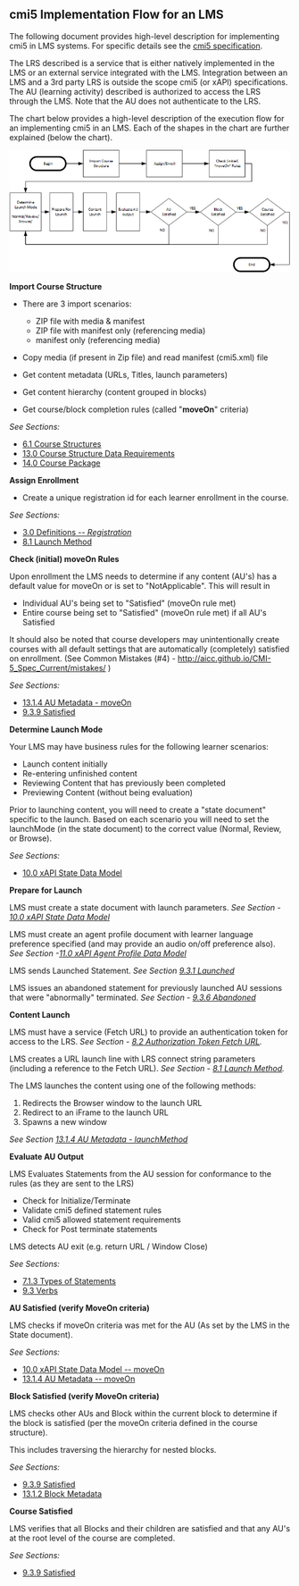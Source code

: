 ## cmi5 Implementation Flow for an LMS

The following document provides high-level description for implementing cmi5 in LMS systems. For specific details see the [cmi5 specification](https://github.com/AICC/CMI-5_Spec_Current/blob/quartz/cmi5_spec.md).  

The LRS described is a service that is either natively implemented in the LMS or an external service integrated with the LMS.  Integration between an LMS and a 3rd party LRS is outside the scope cmi5 (or xAPI) specifications.  The AU (learning activity) described is authorized to access the LRS through the LMS.  Note that the AU does not authenticate to the LRS.

The chart below provides a high-level description of the execution flow for an implementing cmi5 in an LMS. Each of the shapes in the chart are further explained (below the chart).

![](./lms-flow-chart.png?raw=true)


**Import Course Structure**

  - There are 3 import scenarios:
      - ZIP file with media & manifest
      - ZIP file with manifest only (referencing media)
      - manifest only (referencing media)

  - Copy media (if present in Zip file) and read manifest (cmi5.xml) file
  - Get content metadata (URLs, Titles, launch parameters)
  - Get content hierarchy (content grouped in blocks)
  - Get course/block completion rules (called "**moveOn**" criteria)

*See Sections:*
   - [6.1 Course Structures](https://github.com/AICC/CMI-5_Spec_Current/blob/quartz/cmi5_spec.md#course_structures)
   - [13.0 Course Structure Data Requirements](https://github.com/AICC/CMI-5_Spec_Current/blob/quartz/cmi5_spec.md#course_requirements)
   - [14.0 Course Package](https://github.com/AICC/CMI-5_Spec_Current/blob/quartz/cmi5_spec.md#course_package)

**Assign Enrollment**

   - Create a unique registration id for each learner enrollment in the course.

*See Sections:*

   - [3.0 Definitions -- *Registration*](https://github.com/AICC/CMI-5_Spec_Current/blob/quartz/cmi5_spec.md#definitions)
   - [8.1 Launch Method](https://github.com/AICC/CMI-5_Spec_Current/blob/quartz/cmi5_spec.md#launch_method)

**Check (initial) moveOn Rules**

Upon enrollment the LMS needs to determine if any content (AU's) has a default value for moveOn or is set to "NotApplicable". This will result in

   - Individual AU's being set to "Satisfied" (moveOn rule met)
   - Entire course being set to "Satisfied" (moveOn rule met) if all AU's Satisfied

It should also be noted that course developers may unintentionally create courses with all default settings that are automatically (completely) satisfied on enrollment. (See Common Mistakes (\#4) - <http://aicc.github.io/CMI-5_Spec_Current/mistakes/> )

*See Sections:*
   - [13.1.4 AU Metadata - moveOn](https://github.com/AICC/CMI-5_Spec_Current/blob/quartz/cmi5_spec.md#au_meta_data)
   - [9.3.9 Satisfied](https://github.com/AICC/CMI-5_Spec_Current/blob/quartz/cmi5_spec.md#verbs_satisfied)

**Determine Launch Mode**

Your LMS may have business rules for the following learner scenarios:
   - Launch content initially
   - Re-entering unfinished content
   - Reviewing Content that has previously been completed
   - Previewing Content (without being evaluation)

Prior to launching content, you will need to create a "state document" specific to the launch. Based on each scenario you will need to set the launchMode (in the state document) to the correct value (Normal, Review, or Browse).

*See Sections:*
   - [10.0 xAPI State Data Model](https://github.com/AICC/CMI-5_Spec_Current/blob/quartz/cmi5_spec.md#xapi_state)

**Prepare for Launch**

LMS must create a state document with launch parameters. *See Section - [10.0 xAPI State Data Model](https://github.com/AICC/CMI-5_Spec_Current/blob/quartz/cmi5_spec.md#xapi_state)*

LMS must create an agent profile document with learner language preference specified (and may provide an audio on/off preference also). *See Section -[11.0 xAPI Agent Profile Data Model](https://github.com/AICC/CMI-5_Spec_Current/blob/quartz/cmi5_spec.md#xapi_agent_profile)*

LMS sends Launched Statement. *See Section [9.3.1 Launched](https://github.com/AICC/CMI-5_Spec_Current/blob/quartz/cmi5_spec.md#verbs_launched)*

LMS issues an abandoned statement for previously launched AU sessions that were "abnormally" terminated. *See Section - [9.3.6 Abandoned](https://github.com/AICC/CMI-5_Spec_Current/blob/quartz/cmi5_spec.md#verbs_abandoned)*


**Content Launch**

LMS must have a service (Fetch URL) to provide an authentication token for access to the LRS. *See Section - [8.2 Authorization Token Fetch URL](https://github.com/AICC/CMI-5_Spec_Current/blob/quartz/cmi5_spec.md#fetch_url).*

LMS creates a URL launch line with LRS connect string parameters (including a reference to the Fetch URL). *See Section - [8.1 Launch Method](https://github.com/AICC/CMI-5_Spec_Current/blob/quartz/cmi5_spec.md#launch_method).*

The LMS launches the content using one of the following methods:
   1. Redirects the Browser window to the launch URL
   2. Redirect to an iFrame to the launch URL
   3. Spawns a new window

*See Section [13.1.4 AU Metadata - launchMethod](https://github.com/AICC/CMI-5_Spec_Current/blob/quartz/cmi5_spec.md#au_meta_data)*

**Evaluate AU Output**



LMS Evaluates Statements from the AU session for conformance to the rules (as they are sent to the LRS)

   - Check for Initialize/Terminate
   - Validate cmi5 defined statement rules
   - Valid cmi5 allowed statement requirements
   - Check for Post terminate statements

LMS detects AU exit (e.g. return URL / Window Close)

*See Sections:*

   - [7.1.3 Types of Statements](https://github.com/AICC/CMI-5_Spec_Current/blob/quartz/cmi5_spec.md#type_statement_au)
   - [9.3 Verbs](https://github.com/AICC/CMI-5_Spec_Current/blob/quartz/cmi5_spec.md#verbs)

**AU Satisfied (verify MoveOn criteria)**

LMS checks if moveOn criteria was met for the AU (As set by the LMS in the State document).

*See Sections:*
   - [10.0 xAPI State Data Model -- moveOn](https://github.com/AICC/CMI-5_Spec_Current/blob/quartz/cmi5_spec.md#xapi_state)
   - [13.1.4 AU Metadata -- moveOn](https://github.com/AICC/CMI-5_Spec_Current/blob/quartz/cmi5_spec.md#au_meta_data)

**Block Satisfied (verify MoveOn criteria)**

LMS checks other AUs and Block within the current block to determine if the block is satisfied (per the moveOn criteria defined in the course structure).

This includes traversing the hierarchy for nested blocks.

*See Sections:*
   - [9.3.9 Satisfied](https://github.com/AICC/CMI-5_Spec_Current/blob/quartz/cmi5_spec.md#verbs_satisfied)
   - [13.1.2 Block Metadata](https://github.com/AICC/CMI-5_Spec_Current/blob/quartz/cmi5_spec.md#block_meta_data)

**Course Satisfied**

LMS verifies that all Blocks and their children are satisfied and that any AU's at the root level of the course are completed.

*See Sections:*
   - [9.3.9 Satisfied](https://github.com/AICC/CMI-5_Spec_Current/blob/quartz/cmi5_spec.md#verbs_satisfied)
